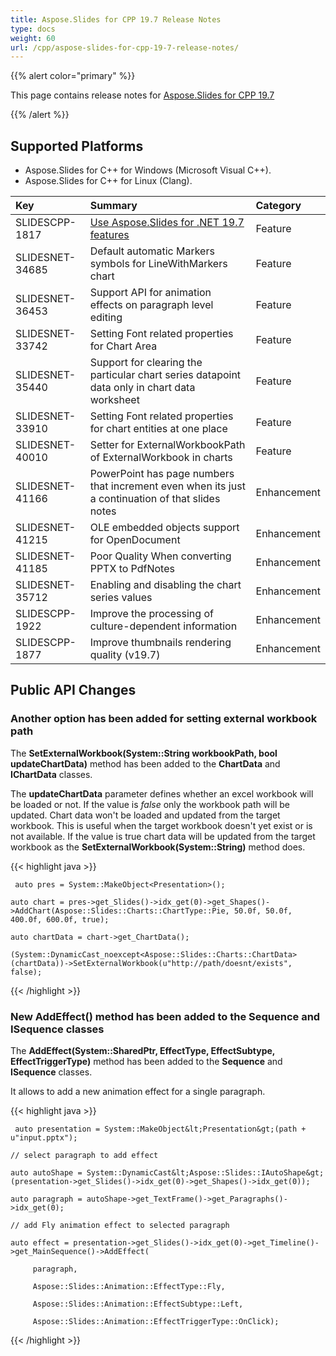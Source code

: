 ```yaml
---
title: Aspose.Slides for CPP 19.7 Release Notes
type: docs
weight: 60
url: /cpp/aspose-slides-for-cpp-19-7-release-notes/
---
```


{{% alert color="primary" %}} 

This page contains release notes for [Aspose.Slides for CPP 19.7](https://www.nuget.org/packages/Aspose.Slides.Cpp/19.7.0)

{{% /alert %}} 
## **Supported Platforms**
- Aspose.Slides for C++ for Windows (Microsoft Visual C++).
- Aspose.Slides for C++ for Linux (Clang).



|**Key**|**Summary**|**Category**|
| :- | :- | :- |
|SLIDESCPP-1817|[Use Aspose.Slides for .NET 19.7 features](https://docs.aspose.com/display/slidesnet/Aspose.Slides+for+.NET+19.7+Release+Notes)|Feature|
|SLIDESNET-34685|Default automatic Markers symbols for LineWithMarkers chart|Feature|
|SLIDESNET-36453|Support API for animation effects on paragraph level editing|Feature|
|SLIDESNET-33742|Setting Font related properties for Chart Area|Feature|
|SLIDESNET-35440|Support for clearing the particular chart series datapoint data only in chart data worksheet|Feature|
|SLIDESNET-33910|Setting Font related properties for chart entities at one place|Feature|
|SLIDESNET-40010|Setter for ExternalWorkbookPath of ExternalWorkbook in charts|Feature|
|SLIDESNET-41166|PowerPoint has page numbers that increment even when its just a continuation of that slides notes|Enhancement|
|SLIDESNET-41215|OLE embedded objects support for OpenDocument|Enhancement|
|SLIDESNET-41185|Poor Quality When converting PPTX to PdfNotes|Enhancement|
|SLIDESNET-35712|Enabling and disabling the chart series values|Enhancement|
|SLIDESCPP-1922|Improve the processing of culture-dependent information|Enhancement|
|SLIDESCPP-1877|Improve thumbnails rendering quality (v19.7)|Enhancement|
## **Public API Changes**

### **Another option has been added for setting external workbook path**
The **SetExternalWorkbook(System::String workbookPath, bool updateChartData)** method has been added to the **ChartData** and **IChartData** classes.

The **updateChartData** parameter defines whether an excel workbook will be loaded or not. If the value is *false* only the workbook path will be updated. Chart data won't be loaded and updated from the target workbook. This is useful when the target workbook doesn't yet exist or is not available. If the value is true chart data will be updated from the target workbook as the **SetExternalWorkbook(System::String)** method does.



{{< highlight java >}}

     auto pres = System::MakeObject<Presentation>();

    auto chart = pres->get_Slides()->idx_get(0)->get_Shapes()->AddChart(Aspose::Slides::Charts::ChartType::Pie, 50.0f, 50.0f, 400.0f, 600.0f, true);

    auto chartData = chart->get_ChartData();

    (System::DynamicCast_noexcept<Aspose::Slides::Charts::ChartData>(chartData))->SetExternalWorkbook(u"http://path/doesnt/exists", false);

{{< /highlight >}}


### **New AddEffect() method has been added to the Sequence and ISequence classes**
The **AddEffect(System::SharedPtr<IShape>, EffectType, EffectSubtype, EffectTriggerType)** method has been added to the **Sequence** and **ISequence** classes.

It allows to add a new animation effect for a single paragraph.



{{< highlight java >}}

     auto presentation = System::MakeObject&lt;Presentation&gt;(path + u"input.pptx");

    // select paragraph to add effect

    auto autoShape = System::DynamicCast&lt;Aspose::Slides::IAutoShape&gt;(presentation->get_Slides()->idx_get(0)->get_Shapes()->idx_get(0));

    auto paragraph = autoShape->get_TextFrame()->get_Paragraphs()->idx_get(0);

    // add Fly animation effect to selected paragraph

    auto effect = presentation->get_Slides()->idx_get(0)->get_Timeline()->get_MainSequence()->AddEffect(

         paragraph, 

         Aspose::Slides::Animation::EffectType::Fly, 

         Aspose::Slides::Animation::EffectSubtype::Left, 

         Aspose::Slides::Animation::EffectTriggerType::OnClick);


{{< /highlight >}}
